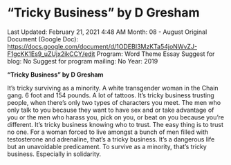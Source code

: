 # “Tricky Business” by D Gresham

Last Updated: February 21, 2021 4:48 AM
Month: 08 - August
Original Document (Google Doc): https://docs.google.com/document/d/1ODEBI3MzKTa54joNWvZJ-F1gcKK1Es9_uZUjx2ikCCY/edit
Program: Word Theme Essay
Suggest for blog: No
Suggest for program mailing: No
Year: 2019

**“Tricky Business” by D Gresham**

It’s tricky surviving as a minority. A white transgender woman in the Chain gang. 6 foot and 154 pounds. A lot of tattoos. It’s tricky business trusting people, when there’s only two types of characters you meet. The men who only talk to you because they want to have sex and or take advantage of you or the men who harass you, pick on you, or beat on you because you’re different. It’s tricky business knowing who to trust. The easy thing is to trust no one. For a woman forced to live amongst a bunch of men filled with testosterone and adrenaline, that’s a tricky business. It’s a dangerous life but an unavoidable predicament. To survive as a minority, that’s tricky business. Especially in solidarity.